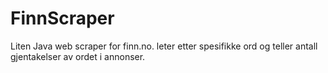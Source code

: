 # FinnScraper
Liten Java web scraper for finn.no. leter etter spesifikke ord og teller antall gjentakelser av ordet i annonser.
